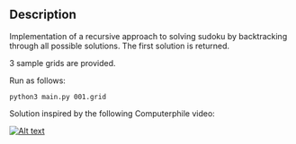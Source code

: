 ## Description

Implementation of a recursive approach to solving sudoku by backtracking through all possible solutions.
The first solution is returned. 

3 sample grids are provided.

Run as follows:

```
python3 main.py 001.grid
```

Solution inspired by the following Computerphile video:

[![Alt text](https://img.youtube.com/vi/G_UYXzGuqvM/0.jpg)](https://www.youtube.com/watch?v=G_UYXzGuqvM)
